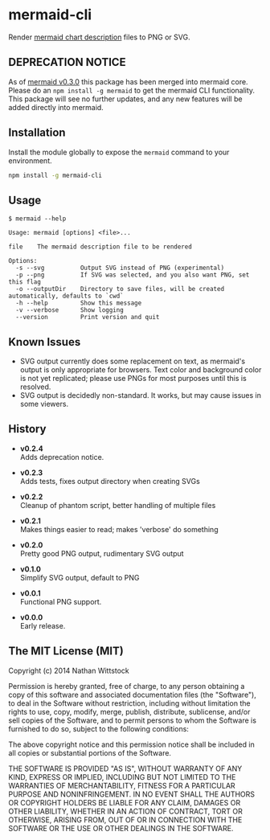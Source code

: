 # mermaid-cli

Render [mermaid chart description][mermaid] files to PNG or SVG.

## DEPRECATION NOTICE

As of [mermaid v0.3.0](https://www.npmjs.com/package/mermaid) this package has
been merged into mermaid core. Please do an `npm install -g mermaid` to get
the mermaid CLI functionality. This package will see no further updates, and
any new features will be added directly into mermaid.

## Installation

Install the module globally to expose the `mermaid` command to your environment.

```bash
npm install -g mermaid-cli
```

## Usage

```
$ mermaid --help

Usage: mermaid [options] <file>...

file    The mermaid description file to be rendered

Options:
  -s --svg          Output SVG instead of PNG (experimental)
  -p --png          If SVG was selected, and you also want PNG, set this flag
  -o --outputDir    Directory to save files, will be created automatically, defaults to `cwd`
  -h --help         Show this message
  -v --verbose      Show logging
  --version         Print version and quit
```

## Known Issues

- SVG output currently does some replacement on text, as mermaid's output is
  only appropriate for browsers. Text color and background color is not yet
  replicated; please use PNGs for most purposes until this is resolved.
- SVG output is decidedly non-standard. It works, but may cause issues in some
  viewers.

## History

- **v0.2.4**  
Adds deprecation notice.

- **v0.2.3**  
Adds tests, fixes output directory when creating SVGs

- **v0.2.2**  
Cleanup of phantom script, better handling of multiple files

- **v0.2.1**  
Makes things easier to read; makes 'verbose' do something

- **v0.2.0**  
Pretty good PNG output, rudimentary SVG output

- **v0.1.0**  
Simplify SVG output, default to PNG

- **v0.0.1**  
Functional PNG support.

- **v0.0.0**  
Early release.

[mermaid]: https://github.com/knsv/mermaid/

## The MIT License (MIT)

Copyright (c) 2014 Nathan Wittstock

Permission is hereby granted, free of charge, to any person obtaining a copy of
this software and associated documentation files (the "Software"), to deal in
the Software without restriction, including without limitation the rights to
use, copy, modify, merge, publish, distribute, sublicense, and/or sell copies of
the Software, and to permit persons to whom the Software is furnished to do so,
subject to the following conditions:

The above copyright notice and this permission notice shall be included in all
copies or substantial portions of the Software.

THE SOFTWARE IS PROVIDED "AS IS", WITHOUT WARRANTY OF ANY KIND, EXPRESS OR
IMPLIED, INCLUDING BUT NOT LIMITED TO THE WARRANTIES OF MERCHANTABILITY, FITNESS
FOR A PARTICULAR PURPOSE AND NONINFRINGEMENT. IN NO EVENT SHALL THE AUTHORS OR
COPYRIGHT HOLDERS BE LIABLE FOR ANY CLAIM, DAMAGES OR OTHER LIABILITY, WHETHER
IN AN ACTION OF CONTRACT, TORT OR OTHERWISE, ARISING FROM, OUT OF OR IN
CONNECTION WITH THE SOFTWARE OR THE USE OR OTHER DEALINGS IN THE SOFTWARE.
